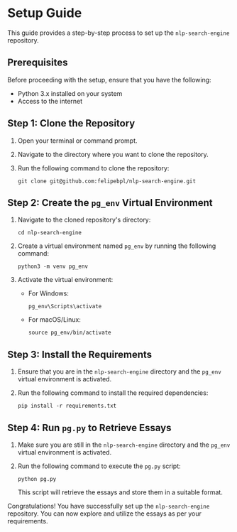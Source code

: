 # Setup Guide

This guide provides a step-by-step process to set up the `nlp-search-engine` repository.

## Prerequisites

Before proceeding with the setup, ensure that you have the following:

- Python 3.x installed on your system
- Access to the internet

## Step 1: Clone the Repository

1. Open your terminal or command prompt.
2. Navigate to the directory where you want to clone the repository.
3. Run the following command to clone the repository:

    ```
    git clone git@github.com:felipebpl/nlp-search-engine.git
    ```

## Step 2: Create the `pg_env` Virtual Environment

1. Navigate to the cloned repository's directory:

    ```
    cd nlp-search-engine
    ```

2. Create a virtual environment named `pg_env` by running the following command:

    ```
    python3 -m venv pg_env
    ```

3. Activate the virtual environment:

    - For Windows:

      ```
      pg_env\Scripts\activate
      ```

    - For macOS/Linux:

      ```
      source pg_env/bin/activate
      ```

## Step 3: Install the Requirements

1. Ensure that you are in the `nlp-search-engine` directory and the `pg_env` virtual environment is activated.

2. Run the following command to install the required dependencies:

    ```
    pip install -r requirements.txt
    ```

## Step 4: Run `pg.py` to Retrieve Essays

1. Make sure you are still in the `nlp-search-engine` directory and the `pg_env` virtual environment is activated.

2. Run the following command to execute the `pg.py` script:

    ```
    python pg.py
    ```

    This script will retrieve the essays and store them in a suitable format.

Congratulations! You have successfully set up the `nlp-search-engine` repository. You can now explore and utilize the essays as per your requirements.
